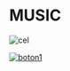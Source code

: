 # MUSIC

![cel](https://github.com/KAMBLACK66/music/assets/93850511/2079c72e-3690-45ad-af4f-dd3381dde22e)

[![boton1](https://github.com/KAMBLACK66/music/assets/93850511/c65c3b8e-1c3e-449b-b88c-aafd49fb6ff8)](https://kamblack66.github.io/music/)
